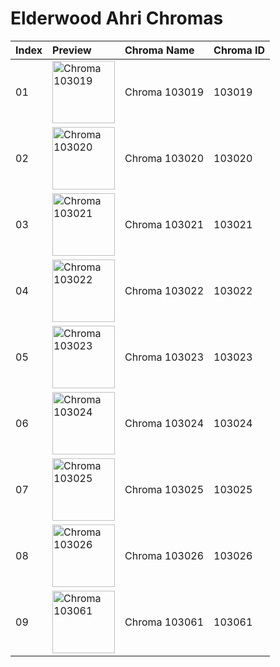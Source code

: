 # Elderwood Ahri Chromas

| Index | Preview | Chroma Name | Chroma ID |
|:---|:---|:---|:---|
| 01 | <img src='https://raw.communitydragon.org/latest/plugins/rcp-be-lol-game-data/global/default/v1/champion-chroma-images/103/103019.png' alt='Chroma 103019' width='100'> | Chroma 103019 | 103019 |
| 02 | <img src='https://raw.communitydragon.org/latest/plugins/rcp-be-lol-game-data/global/default/v1/champion-chroma-images/103/103020.png' alt='Chroma 103020' width='100'> | Chroma 103020 | 103020 |
| 03 | <img src='https://raw.communitydragon.org/latest/plugins/rcp-be-lol-game-data/global/default/v1/champion-chroma-images/103/103021.png' alt='Chroma 103021' width='100'> | Chroma 103021 | 103021 |
| 04 | <img src='https://raw.communitydragon.org/latest/plugins/rcp-be-lol-game-data/global/default/v1/champion-chroma-images/103/103022.png' alt='Chroma 103022' width='100'> | Chroma 103022 | 103022 |
| 05 | <img src='https://raw.communitydragon.org/latest/plugins/rcp-be-lol-game-data/global/default/v1/champion-chroma-images/103/103023.png' alt='Chroma 103023' width='100'> | Chroma 103023 | 103023 |
| 06 | <img src='https://raw.communitydragon.org/latest/plugins/rcp-be-lol-game-data/global/default/v1/champion-chroma-images/103/103024.png' alt='Chroma 103024' width='100'> | Chroma 103024 | 103024 |
| 07 | <img src='https://raw.communitydragon.org/latest/plugins/rcp-be-lol-game-data/global/default/v1/champion-chroma-images/103/103025.png' alt='Chroma 103025' width='100'> | Chroma 103025 | 103025 |
| 08 | <img src='https://raw.communitydragon.org/latest/plugins/rcp-be-lol-game-data/global/default/v1/champion-chroma-images/103/103026.png' alt='Chroma 103026' width='100'> | Chroma 103026 | 103026 |
| 09 | <img src='https://raw.communitydragon.org/latest/plugins/rcp-be-lol-game-data/global/default/v1/champion-chroma-images/103/103061.png' alt='Chroma 103061' width='100'> | Chroma 103061 | 103061 |
